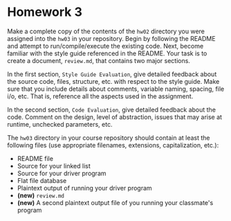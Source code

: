 # Homework 3

Make a complete copy of the contents of the `hw02` directory you were assigned into the `hw03` in your repository. Begin by following the README and attempt to run/compile/execute the existing code. Next, become familiar with the style guide referenced in the README. Your task is to create a document, `review.md`, that contains two major sections.

In the first section, `Style Guide Evaluation`, give detailed feedback about the source code, files, structure, etc. with respect to the style guide. Make sure that you include details about comments, variable naming, spacing, file i/o, etc.  That is, reference all the aspects used in the assignment.

In the second section, `Code Evaluation`, give detailed feedback about the code. Comment on the design, level of abstraction, issues that may arise at runtime, unchecked parameters, etc.

The `hw03` directory in your course repository should contain at least the following files (use appropriate filenames, extensions, capitalization, etc.):

* README file
* Source for your linked list
* Source for your driver program
* Flat file database
* Plaintext output of running your driver program
* **(new)** `review.md`
* **(new)** A second plaintext output file of you running your classmate's program